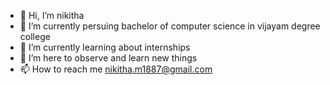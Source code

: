- 👋 Hi, I’m nikitha
- 👀 I’m currently persuing bachelor of computer science in vijayam degree college
- 🌱 I’m currently learning about internships
- 💞️ I’m here to observe and learn new things
- 📫 How to reach me nikitha.m1887@gmail.com

<!---
ManiNikitha/ManiNikitha is a ✨ special ✨ repository because its `README.md` (this file) appears on your GitHub profile.
You can click the Preview link to take a look at your changes.
--->
